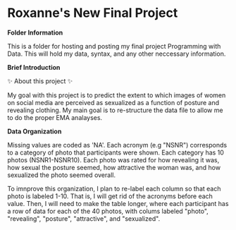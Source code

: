 
# Roxanne's New Final Project 

**Folder Information**

This is a folder for hosting and posting my final project Programming with Data. This will hold my data, syntax, and any other neccessary information.


**Brief Introduction**

:sparkles: About this project :sparkles:

My goal with this project is to predict the extent to which images of women on social media are perceived as sexualized as a function of posture and revealing clothing. My main goal is to re-structure the data file to allow me to do the proper EMA analayses.

**Data Organization**

Missing values are coded as 'NA'. Each acronym (e.g "NSNR") corresponds to a category of photo that participants were shown. Each category has 10 photos (NSNR1-NSNR10). Each photo was rated for how revealing it was, how sexual the posture seemed, how attractive the woman was, and how sexualized the photo seemed overall. 

To imnprove this organization, I plan to re-label each column so that each photo is labeled 1-10. That is, I will get rid of the acronyms before each value. Then, I will need to make the table longer, where each participant has a row of data for each of the 40 photos, with colums labeled "photo", "revealing", "posture", "attractive", and "sexualized".